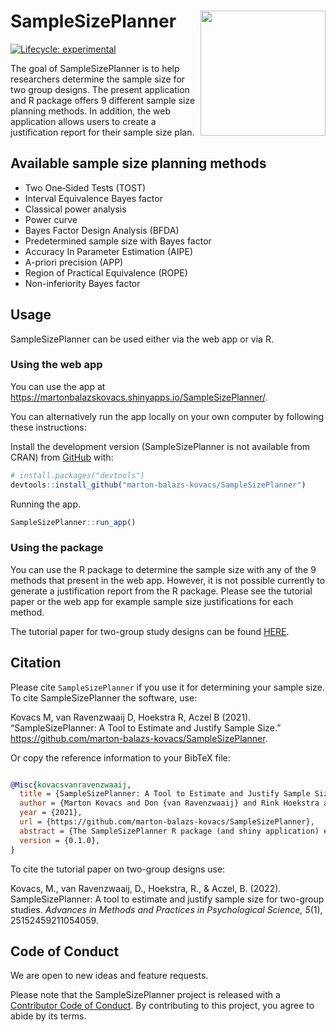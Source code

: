 
<!-- README.md is generated from README.Rmd. Please edit that file -->

# SampleSizePlanner <a href='https://marton-balazs-kovacs.github.io/SampleSizePlanner/'><img src='man/figures/ssp_logo.png' align="right" height="200" alt-text="SampleSizePlanner"/></a>

<!-- badges: start -->

[![Lifecycle:
experimental](https://img.shields.io/badge/lifecycle-experimental-orange.svg)](https://www.tidyverse.org/lifecycle/#experimental)
<!-- badges: end -->

The goal of SampleSizePlanner is to help researchers determine the
sample size for two group designs. The present application and R package
offers 9 different sample size planning methods. In addition, the web
application allows users to create a justification report for their
sample size plan.

## Available sample size planning methods

- Two One‐Sided Tests (TOST)
- Interval Equivalence Bayes factor
- Classical power analysis
- Power curve
- Bayes Factor Design Analysis (BFDA)
- Predetermined sample size with Bayes factor
- Accuracy In Parameter Estimation (AIPE)
- A-priori precision (APP)
- Region of Practical Equivalence (ROPE)
- Non-inferiority Bayes factor

## Usage

SampleSizePlanner can be used either via the web app or via R.

### Using the web app

You can use the app at
<https://martonbalazskovacs.shinyapps.io/SampleSizePlanner/>.

You can alternatively run the app locally on your own computer by
following these instructions:

Install the development version (SampleSizePlanner is not available from
CRAN) from [GitHub](https://github.com/) with:

``` r
# install.packages("devtools")
devtools::install_github("marton-balazs-kovacs/SampleSizePlanner")
```

Running the app.

``` r
SampleSizePlanner::run_app()
```

### Using the package

You can use the R package to determine the sample size with any of the 9
methods that present in the web app. However, it is not possible
currently to generate a justification report from the R package. Please
see the tutorial paper or the web app for example sample size
justifications for each method.

The tutorial paper for two-group study designs can be found
[HERE](https://journals.sagepub.com/doi/pdf/10.1177/25152459211054059).

## Citation

Please cite `SampleSizePlanner` if you use it for determining your
sample size. To cite SampleSizePlanner the software, use:

Kovacs M, van Ravenzwaaij D, Hoekstra R, Aczel B (2021).
“SampleSizePlanner: A Tool to Estimate and Justify Sample Size.”
<https://github.com/marton-balazs-kovacs/SampleSizePlanner>.

Or copy the reference information to your BibTeX file:

``` bibtex

@Misc{kovacsvanravenzwaaij,
  title = {SampleSizePlanner: A Tool to Estimate and Justify Sample Size},
  author = {Marton Kovacs and Don {van Ravenzwaaij} and Rink Hoekstra and Balazs Aczel},
  year = {2021},
  url = {https://github.com/marton-balazs-kovacs/SampleSizePlanner},
  abstract = {The SampleSizePlanner R package (and shiny application) enables researchers to calculate the sample size for different study desings. The aim of the package is to make the various sample size calculating methods available and propagate the transparent reporting of the chosen method.},
  version = {0.1.0},
}
```

To cite the tutorial paper on two-group designs use:

Kovacs, M., van Ravenzwaaij, D., Hoekstra, R., & Aczel, B. (2022).
SampleSizePlanner: A tool to estimate and justify sample size for
two-group studies. *Advances in Methods and Practices in Psychological
Science, 5*(1), 25152459211054059.

## Code of Conduct

We are open to new ideas and feature requests.

Please note that the SampleSizePlanner project is released with a
[Contributor Code of
Conduct](https://marton-balazs-kovacs.github.io/SampleSizePlanner/CODE_OF_CONDUCT.html).
By contributing to this project, you agree to abide by its terms.
